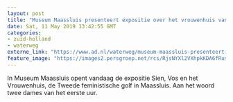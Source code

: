 ```yaml
---
layout: post
title: "Museum Maassluis presenteert expositie over het vrouwenhuis van weleer"
date: Sat, 11 May 2019 13:42:55 GMT
categories: 
- zuid-holland 
- waterweg 
externe_link: "https://www.ad.nl/waterweg/museum-maassluis-presenteert-expositie-over-het-vrouwenhuis-van-weleer~aa0e7da6/"
feature_image: "https://images2.persgroep.net/rcs/RjsNYXl2VXhpkKDA6fRusRoEkJ4/diocontent/147584887/_fitwidth/400/?appId=21791a8992982cd8da851550a453bd7f&quality=0.7"
---
```


In Museum Maassluis opent vandaag de expositie Sien, Vos en het Vrouwenhuis, de Tweede feministische golf in Maassluis. Aan het woord twee dames van het eerste uur.
